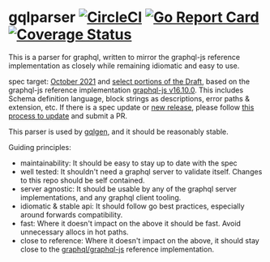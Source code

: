 gqlparser [![CircleCI](https://badgen.net/circleci/github/vektah/gqlparser/master)](https://circleci.com/gh/vektah/gqlparser) [![Go Report Card](https://goreportcard.com/badge/github.com/nishant-rn/gqlparser/v2)](https://goreportcard.com/report/github.com/nishant-rn/gqlparser/v2) [![Coverage Status](https://badgen.net/coveralls/c/github/vektah/gqlparser)](https://coveralls.io/github/vektah/gqlparser?branch=master)
===

This is a parser for graphql, written to mirror the graphql-js reference implementation as closely while remaining idiomatic and easy to use.

spec target: [October 2021](https://spec.graphql.org/October2021/) and [select portions of the Draft](https://spec.graphql.org/draft/), based on the graphql-js reference implementation [graphql-js v16.10.0](https://github.com/graphql/graphql-js/releases/tag/v16.10.0). This includes Schema definition language, block strings as descriptions, error paths & extension, etc. If there is a spec update or [new release](https://github.com/graphql/graphql-spec/releases), please follow [this process to update](./validator/imported/readme.md) and submit a PR.

This parser is used by [gqlgen](https://github.com/99designs/gqlgen), and it should be reasonably stable.

Guiding principles:

 - maintainability: It should be easy to stay up to date with the spec
 - well tested: It shouldn't need a graphql server to validate itself. Changes to this repo should be self contained.
 - server agnostic: It should be usable by any of the graphql server implementations, and any graphql client tooling.
 - idiomatic & stable api: It should follow go best practices, especially around forwards compatibility.
 - fast: Where it doesn't impact on the above it should be fast. Avoid unnecessary allocs in hot paths.
 - close to reference: Where it doesn't impact on the above, it should stay close to the [graphql/graphql-js](https://github.com/graphql/graphql-js) reference implementation.
